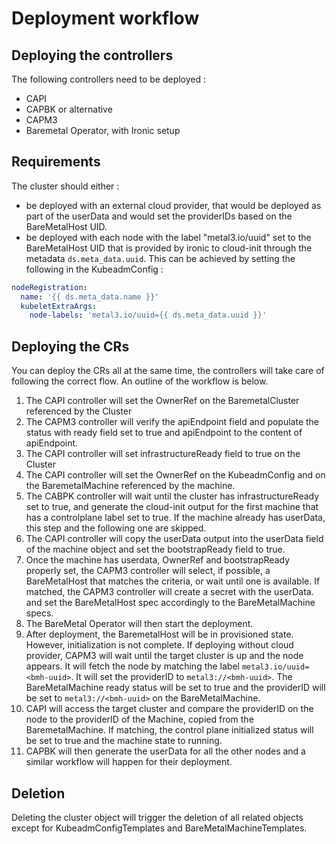 # Deployment workflow

## Deploying the controllers

The following controllers need to be deployed :

* CAPI
* CAPBK or alternative
* CAPM3
* Baremetal Operator, with Ironic setup

## Requirements

The cluster should either :

* be deployed with an external cloud provider, that would be deployed as part of
  the userData and would set the providerIDs based on the BareMetalHost UID.
* be deployed with each node with the label "metal3.io/uuid" set to the
  BareMetalHost UID that is provided by ironic to cloud-init through the
  metadata `ds.meta_data.uuid`. This can be achieved by setting the following in
  the KubeadmConfig :

```yaml
nodeRegistration:
  name: '{{ ds.meta_data.name }}'
  kubeletExtraArgs:
    node-labels: 'metal3.io/uuid={{ ds.meta_data.uuid }}'
```

## Deploying the CRs

You can deploy the CRs all at the same time, the controllers will take care of
following the correct flow.
An outline of the workflow is below.

1. The CAPI controller will set the OwnerRef on the BaremetalCluster referenced
   by the Cluster
1. The CAPM3 controller will verify the apiEndpoint field and populate the
   status with ready field set to true and apiEndpoint to the content of
   apiEndpoint.
1. The CAPI controller will set infrastructureReady field to true on the Cluster
1. The CAPI controller will set the OwnerRef on the KubeadmConfig and on the
   BaremetalMachine referenced by the machine.
1. The CABPK controller will wait until the cluster has infrastructureReady set
   to true, and generate the cloud-init output for the first machine that has
   a controlplane label set to true. If the machine already has userData, this
   step and the following one are skipped.
1. The CAPI controller will copy the userData output into the userData field of
   the machine object and set the bootstrapReady field to true.
1. Once the machine has userdata, OwnerRef and bootstrapReady properly set, the
   CAPM3 controller will select, if possible, a BareMetalHost that matches the
   criteria, or wait until one is available. If matched, the CAPM3 controller
   will create a secret with the userData. and set the BareMetalHost spec
   accordingly to the BareMetalMachine specs.
1. The BareMetal Operator will then start the deployment.
1. After deployment, the BaremetalHost will be in provisioned state. However,
   initialization is not complete. If deploying without cloud provider, CAPM3
   will wait until the target cluster is up and the node appears. It will fetch
   the node by matching the label `metal3.io/uuid=<bmh-uuid>`. It will set the
   providerID to `metal3://<bmh-uuid>`. The BareMetalMachine ready status will
   be set to true and the providerID will be set to `metal3://<bmh-uuid>` on the
   BareMetalMachine.
1. CAPI will access the target cluster and compare the providerID on the node to
   the providerID of the Machine, copied from the BaremetalMachine. If matching,
   the control plane initialized status will be set to true and the machine
   state to running.
1. CAPBK will then generate the userData for all the other nodes and a similar
   workflow will happen for their deployment.

## Deletion

Deleting the cluster object will trigger the deletion of all related objects
except for KubeadmConfigTemplates and BareMetalMachineTemplates.
